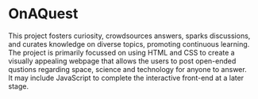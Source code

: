 # OnAQuest
This project fosters curiosity, crowdsources answers, sparks discussions, and curates knowledge on diverse topics, promoting continuous learning.
<br>
The project is primarily focussed on using HTML and CSS to create a visually appealing webpage that allows the users to post open-ended qustions regarding space, science and technology for anyone to answer.
<br>
It may include JavaScript to complete the interactive front-end at a later stage.
